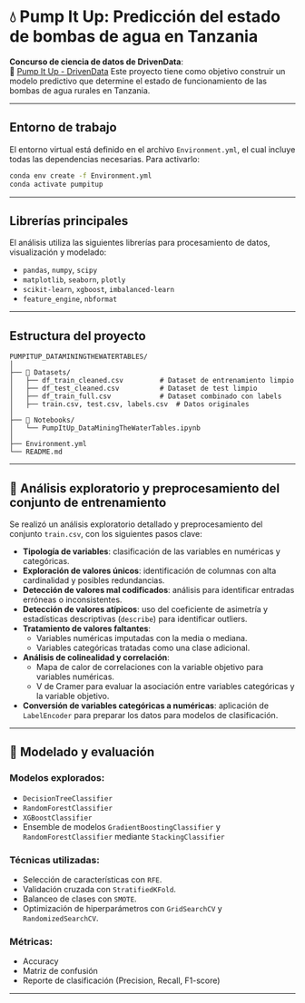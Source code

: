 # 💧 Pump It Up: Predicción del estado de bombas de agua en Tanzania

**Concurso de ciencia de datos de DrivenData**:  
🔗 [Pump It Up - DrivenData](https://www.drivendata.org/competitions/7/pump-it-up-data-mining-the-water-table/)
Este proyecto tiene como objetivo construir un modelo predictivo que determine el estado de funcionamiento de las bombas de agua rurales en Tanzania.

---

## Entorno de trabajo

El entorno virtual está definido en el archivo `Environment.yml`, el cual incluye todas las dependencias necesarias. Para activarlo:

```bash
conda env create -f Environment.yml
conda activate pumpitup
```

---

## Librerías principales

El análisis utiliza las siguientes librerías para procesamiento de datos, visualización y modelado:

- `pandas`, `numpy`, `scipy`
- `matplotlib`, `seaborn`, `plotly`
- `scikit-learn`, `xgboost`, `imbalanced-learn`
- `feature_engine`, `nbformat`

---

## Estructura del proyecto

```
PUMPITUP_DATAMININGTHEWATERTABLES/
│
├── 📂 Datasets/
│   ├── df_train_cleaned.csv         # Dataset de entrenamiento limpio
│   ├── df_test_cleaned.csv          # Dataset de test limpio
│   ├── df_train_full.csv            # Dataset combinado con labels
│   ├── train.csv, test.csv, labels.csv  # Datos originales
│
├── 📂 Notebooks/
│   └── PumpItUp_DataMiningTheWaterTables.ipynb
│
├── Environment.yml
└── README.md
```

---

## 🧹 Análisis exploratorio y preprocesamiento del conjunto de entrenamiento

Se realizó un análisis exploratorio detallado y preprocesamiento del conjunto `train.csv`, con los siguientes pasos clave:

- **Tipología de variables**: clasificación de las variables en numéricas y categóricas.
- **Exploración de valores únicos**: identificación de columnas con alta cardinalidad y posibles redundancias.
- **Detección de valores mal codificados**: análisis para identificar entradas erróneas o inconsistentes.
- **Detección de valores atípicos**: uso del coeficiente de asimetría y estadísticas descriptivas (`describe`) para identificar outliers.
- **Tratamiento de valores faltantes**:
  - Variables numéricas imputadas con la media o mediana.
  - Variables categóricas tratadas como una clase adicional.
- **Análisis de colinealidad y correlación**:
  - Mapa de calor de correlaciones con la variable objetivo para variables numéricas.
  - V de Cramer para evaluar la asociación entre variables categóricas y la variable objetivo.
- **Conversión de variables categóricas a numéricas**: aplicación de `LabelEncoder` para preparar los datos para modelos de clasificación.

---

## 🤖 Modelado y evaluación

### Modelos explorados:

- `DecisionTreeClassifier`
- `RandomForestClassifier`
- `XGBoostClassifier` 
- Ensemble de modelos `GradientBoostingClassifier` y `RandomForestClassifier` mediante `StackingClassifier`

### Técnicas utilizadas:

- Selección de características con `RFE`.
- Validación cruzada con `StratifiedKFold`.
- Balanceo de clases con `SMOTE`.
- Optimización de hiperparámetros con `GridSearchCV` y `RandomizedSearchCV`.

### Métricas:

- Accuracy
- Matriz de confusión
- Reporte de clasificación (Precision, Recall, F1-score)

---
